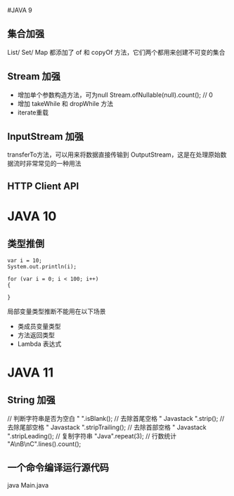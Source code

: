 #JAVA 9

## 集合加强
List/ Set/ Map 都添加了 of 和 copyOf 方法，它们两个都用来创建不可变的集合

## Stream 加强
- 增加单个参数构造方法，可为null
Stream.ofNullable(null).count(); // 0
- 增加 takeWhile 和 dropWhile 方法
- iterate重载

## InputStream 加强
transferTo方法，可以用来将数据直接传输到 OutputStream，这是在处理原始数据流时非常常见的一种用法

## HTTP Client API


# JAVA 10
## 类型推倒
    var i = 10;
    System.out.println(i);
    
    for (var i = 0; i < 100; i++)
    {
        
    }

局部变量类型推断不能用在以下场景
- 类成员变量类型
- 方法返回类型
- Lambda 表达式

# JAVA 11

## String 加强
// 判断字符串是否为空白
" ".isBlank();
// 去除首尾空格
" Javastack ".strip();
// 去除尾部空格 
" Javastack ".stripTrailing();
// 去除首部空格 
" Javastack ".stripLeading();
// 复制字符串
"Java".repeat(3);
// 行数统计
"A\nB\nC".lines().count();

## 一个命令编译运行源代码
java Main.java

